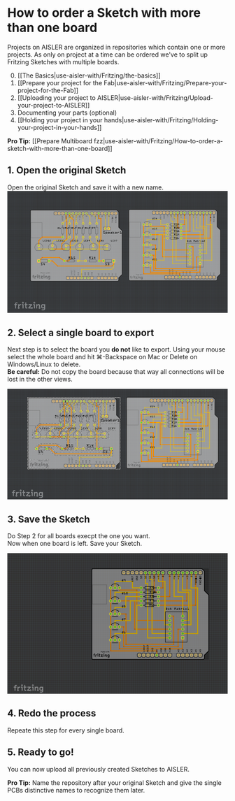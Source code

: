 <!-- --- title: How to order a Sketch with more than one board -->
# How to order a Sketch with more than one board
Projects on AISLER are organized in repositories which contain one or more projects. As only on project at a time can be ordered we've to split up Fritzing Sketches with multiple boards.

0. [[The Basics|use-aisler-with/Fritzing/the-basics]]
1. [[Prepare your project for the Fab|use-aisler-with/Fritzing/Prepare-your-project-for-the-Fab]]
2. [[Uploading your project to AISLER|use-aisler-with/Fritzing/Upload-your-project-to-AISLER]]
3. Documenting your parts (optional)
4. [[Holding your project in your hands|use-aisler-with/Fritzing/Holding-your-project-in-your-hands]]

**Pro Tip:** [[Prepare Multiboard fzz|use-aisler-with/Fritzing/How-to-order-a-sketch-with-more-than-one-board]]

## 1. Open the original Sketch
Open the original Sketch and save it with a new name.  
![Open original sketch](assets/multiple_pcbs_original.png)

## 2. Select a single board to export
Next step is to select the board you **do not** like to export. Using your mouse select the whole board and hit ⌘-Backspace on Mac or Delete on Windows/Linux to delete.  
**Be careful:** Do not copy the board because that way all connections will be lost in the other views.

![Select PCB](assets/multiple_pcbs_selected.png)

## 3. Save the Sketch
Do Step 2 for all boards execpt the one you want.  
Now when one board is left. Save your Sketch.  

![Save New PCB](assets/multiple_pcbs_delete_default.png)  

## 4. Redo the process
Repeate this step for every single board.  

## 5. Ready to go!
You can now upload all previously created Sketches to AISLER.

**Pro Tip:** Name the repository after your original Sketch and give the single PCBs distinctive names to recognize them later.
